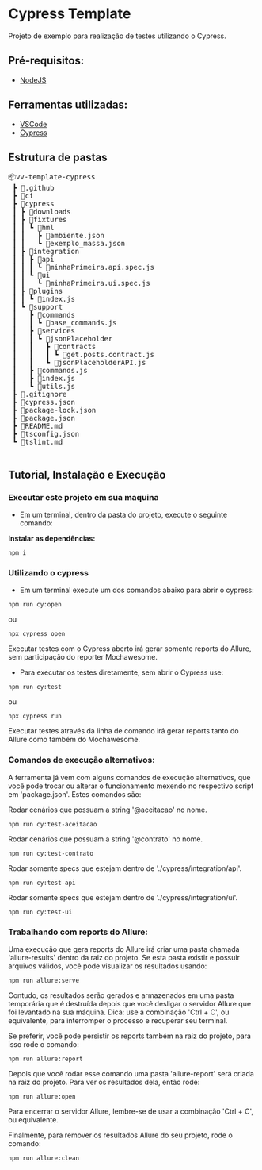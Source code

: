 # Cypress Template

Projeto de exemplo para realização de testes utilizando o Cypress.

## Pré-requisitos:
- [NodeJS](https://nodejs.org/en/download/ "NodeJS")

## Ferramentas utilizadas:
- [VSCode](https://code.visualstudio.com/ "VSCode")
- [Cypress](https://www.npmjs.com/package/cypress "Cypress")

## Estrutura de pastas

<pre>
📦vv-template-cypress  
 ┣ 📂.github
 ┣ 📂ci
 ┣ 📂cypress 
 ┃ ┣ 📂downloads 
 ┃ ┣ 📂fixtures  
 ┃ ┃ ┗ 📂hml  
 ┃ ┃   ┣ 📜ambiente.json  
 ┃ ┃   ┗ 📜exemplo_massa.json  
 ┃ ┣ 📂integration  
 ┃ ┃ ┣ 📂api  
 ┃ ┃ ┃ ┗ 📜minhaPrimeira.api.spec.js  
 ┃ ┃ ┗ 📂ui  
 ┃ ┃   ┗ 📜minhaPrimeira.ui.spec.js  
 ┃ ┣ 📂plugins  
 ┃ ┃ ┗ 📜index.js  
 ┃ ┗ 📂support  
 ┃   ┣ 📂commands
 ┃   ┃ ┗ 📜base_commands.js  
 ┃   ┣ 📂services  
 ┃   ┃ ┗ 📂jsonPlaceholder  
 ┃   ┃   ┣ 📂contracts  
 ┃   ┃   ┃ ┗ 📜get.posts.contract.js  
 ┃   ┃   ┗ 📜jsonPlaceholderAPI.js  
 ┃   ┣ 📜commands.js  
 ┃   ┣ 📜index.js  
 ┃   ┗ 📜utils.js  
 ┣ 📜.gitignore  
 ┣ 📜cypress.json  
 ┣ 📜package-lock.json  
 ┣ 📜package.json  
 ┣ 📜README.md
 ┣ 📜tsconfig.json  
 ┗ 📜tslint.md  
 </pre>
 
## Tutorial, Instalação e Execução

### Executar este projeto em sua maquina

* Em um terminal, dentro da pasta do projeto, execute o seguinte comando:

**Instalar as dependências:**  
```
npm i
```

### Utilizando o cypress

* Em um terminal execute um dos comandos abaixo para abrir o cypress:
```
npm run cy:open 
```
ou
```
npx cypress open 
```
Executar testes com o Cypress aberto irá gerar somente reports do Allure, sem participação do reporter Mochawesome.

* Para executar os testes diretamente, sem abrir o Cypress use:
```
npm run cy:test 
```
ou
```
npx cypress run 
```
Executar testes através da linha de comando irá gerar reports tanto do Allure como também do Mochawesome.

### Comandos de execução alternativos:
A ferramenta já vem com alguns comandos de execução alternativos, que você pode trocar ou alterar o funcionamento mexendo no respectivo script em 'package.json'. Estes comandos são:

Rodar cenários que possuam a string '@aceitacao' no nome.
```
npm run cy:test-aceitacao
```

Rodar cenários que possuam a string '@contrato' no nome.
```
npm run cy:test-contrato
```

Rodar somente specs que estejam dentro de './cypress/integration/api'.
```
npm run cy:test-api
```

Rodar somente specs que estejam dentro de './cypress/integration/ui'.
```
npm run cy:test-ui
```

### Trabalhando com reports do Allure:  
Uma execução que gera reports do Allure irá criar uma pasta chamada 'allure-results' dentro da raiz do projeto. Se esta pasta existir e possuir arquivos válidos, você pode visualizar os resultados usando:
```
npm run allure:serve
```
Contudo, os resultados serão gerados e armazenados em uma pasta temporária que é destruída depois que você desligar o servidor Allure que foi levantado na sua máquina. Dica: use a combinação 'Ctrl + C', ou equivalente, para interromper o processo e recuperar seu terminal.

Se preferir, você pode persistir os reports também na raiz do projeto, para isso rode o comando:
```
npm run allure:report
```
Depois que você rodar esse comando uma pasta 'allure-report' será criada na raiz do projeto. Para ver os resultados dela, então rode:
```
npm run allure:open
```
Para encerrar o servidor Allure, lembre-se de usar a combinação 'Ctrl + C', ou equivalente.

Finalmente, para remover os resultados Allure do seu projeto, rode o comando:
```
npm run allure:clean
```